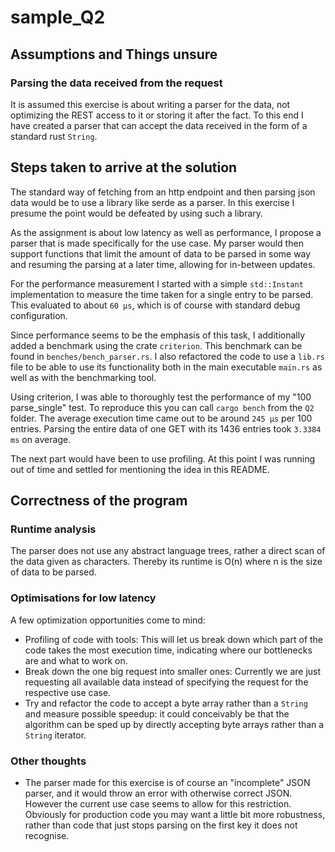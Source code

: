# sample_Q2

## Assumptions and Things unsure

### Parsing the data received from the request

It is assumed this exercise is about writing a parser for the data, not optimizing the REST access to it or storing it after the fact. To this end I have created a parser that can accept the data received in the form of a standard rust `String`.


## Steps taken to arrive at the solution

The standard way of fetching from an http endpoint and then parsing json data would be to use a library like serde as a parser. In this exercise I presume the point would be defeated by using such a library.

As the assignment is about low latency as well as performance, I propose a parser that is made specifically for the use case. My parser would then support functions that limit the amount of data to be parsed in some way and resuming the parsing at a later time, allowing for in-between updates.

For the performance measurement I started with a simple `std::Instant` implementation to measure the time taken for a single entry to be parsed. This evaluated to about `60 µs`, which is of course with standard debug configuration.

Since performance seems to be the emphasis of this task, I additionally added a benchmark using the crate `criterion`. This benchmark can be found in `benches/bench_parser.rs`. I also refactored the code to use a `lib.rs` file to be able to use its functionality both in the main executable `main.rs` as well as with the benchmarking tool.

Using criterion, I was able to thoroughly test the performance of my "100 parse_single" test. To reproduce this you can call `cargo bench` from the `Q2` folder. The average execution time came out to be around `245 µs` per 100 entries. Parsing the entire data of one GET with its 1436 entries took `3.3384 ms` on average.

The next part would have been to use profiling. At this point I was running out of time and settled for mentioning the idea in this README.


## Correctness of the program

### Runtime analysis

The parser does not use any abstract language trees, rather a direct scan of the data given as characters. Thereby its runtime is O(n) where n is the size of data to be parsed.


### Optimisations for low latency

A few optimization opportunities come to mind:

 - Profiling of code with tools: This will let us break down which part of the code takes the most execution time, indicating where our bottlenecks are and what to work on.
 - Break down the one big request into smaller ones: Currently we are just requesting all available data instead of specifying the request for the respective use case.
 - Try and refactor the code to accept a byte array rather than a `String` and measure possible speedup: it could conceivably be that the algorithm can be sped up by directly accepting byte arrays rather than a `String` iterator.


### Other thoughts

 - The parser made for this exercise is of course an "incomplete" JSON parser, and it would throw an error with otherwise correct JSON. However the current use case seems to allow for this restriction. Obviously for production code you may want a little bit more robustness, rather than code that just stops parsing on the first key it does not recognise.

